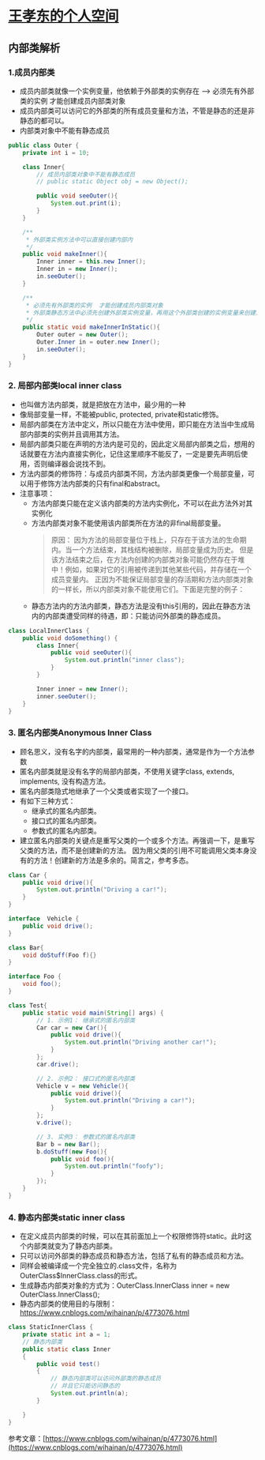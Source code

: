 # [王孝东的个人空间](https://scm-git.github.io/)

## 内部类解析

### 1.成员内部类
* 成员内部类就像一个实例变量，他依赖于外部类的实例存在 --> 必须先有外部类的实例  才能创建成员内部类对象
* 成员内部类可以访问它的外部类的所有成员变量和方法，不管是静态的还是非静态的都可以。
* 内部类对象中不能有静态成员

```java
public class Outer {
	private int i = 10;

	class Inner{
		// 成员内部类对象中不能有静态成员
		// public static Object obj = new Object();

		public void seeOuter(){
			System.out.print(i);
		}
	}

	/**
	 * 外部类实例方法中可以直接创建内部内
	 */
	public void makeInner(){
		Inner inner = this.new Inner();
		Inner in = new Inner();
		in.seeOuter();
	}

	/**
	 * 必须先有外部类的实例  才能创建成员内部类对象
	 * 外部类静态方法中必须先创建外部类实例变量，再用这个外部类创建的实例变量来创建内部类
	 */
	public static void makeInnerInStatic(){
		Outer outer = new Outer();
		Outer.Inner in = outer.new Inner();
		in.seeOuter();
	}
}
```

### 2. 局部内部类local inner class
* 也叫做方法内部类，就是把放在方法中，最少用的一种
* 像局部变量一样，不能被public, protected, private和static修饰。
* 局部内部类在方法中定义，所以只能在方法中使用，即只能在方法当中生成局部内部类的实例并且调用其方法。
* 局部内部类只能在声明的方法内是可见的，因此定义局部内部类之后，想用的话就要在方法内直接实例化，记住这里顺序不能反了，一定是要先声明后使用，否则编译器会说找不到。
* 方法内部类的修饰符：与成员内部类不同，方法内部类更像一个局部变量，可以用于修饰方法内部类的只有final和abstract。
* 注意事项：
  * 方法内部类只能在定义该内部类的方法内实例化，不可以在此方法外对其实例化
  * 方法内部类对象不能使用该内部类所在方法的非final局部变量。
    > 原因：
    > 因为方法的局部变量位于栈上，只存在于该方法的生命期内。当一个方法结束，其栈结构被删除，局部变量成为历史。
    > 但是该方法结束之后，在方法内创建的内部类对象可能仍然存在于堆中！例如，如果对它的引用被传递到其他某些代码，并存储在一个成员变量内。
    > 正因为不能保证局部变量的存活期和方法内部类对象的一样长，所以内部类对象不能使用它们。下面是完整的例子：
  * 静态方法内的方法内部类，静态方法是没有this引用的，因此在静态方法内的内部类遭受同样的待遇，即：只能访问外部类的静态成员。

```java  
class LocalInnerClass {
	public void doSomething() {
		class Inner{
			public void seeOuter(){
				System.out.println("inner class");
			}
		}

		Inner inner = new Inner();
		inner.seeOuter();
	}
}
```

### 3. 匿名内部类Anonymous Inner Class
* 顾名思义，没有名字的内部类，最常用的一种内部类，通常是作为一个方法参数
* 匿名内部类就是没有名字的局部内部类，不使用关键字class, extends, implements, 没有构造方法。
* 匿名内部类隐式地继承了一个父类或者实现了一个接口。
* 有如下三种方式：
  * 继承式的匿名内部类。
  * 接口式的匿名内部类。
  * 参数式的匿名内部类。
* 建立匿名内部类的关键点是重写父类的一个或多个方法。再强调一下，是重写父类的方法，而不是创建新的方法。 因为用父类的引用不可能调用父类本身没有的方法！创建新的方法是多余的。简言之，参考多态。

```java
class Car {
	public void drive(){
		System.out.println("Driving a car!");
	}
}

interface  Vehicle {
	public void drive();
}

class Bar{
	void doStuff(Foo f){}
}

interface Foo {
	void foo();
}

class Test{
	public static void main(String[] args) {
		// 1. 示例1： 继承式的匿名内部类
		Car car = new Car(){
			public void drive(){
				System.out.println("Driving another car!");
			}
		};
		car.drive();

		// 2. 示例2： 接口式的匿名内部类
		Vehicle v = new Vehicle(){
			public void drive(){
				System.out.println("Driving a car!");
			}
		};
		v.drive();

		// 3. 实例3： 参数式的匿名内部类
		Bar b = new Bar();
		b.doStuff(new Foo(){
			public void foo(){
				System.out.println("foofy");
			}
		});
	}
}
```

### 4. 静态内部类static inner class
* 在定义成员内部类的时候，可以在其前面加上一个权限修饰符static。此时这个内部类就变为了静态内部类。
* 只可以访问外部类的静态成员和静态方法，包括了私有的静态成员和方法。
* 同样会被编译成一个完全独立的.class文件，名称为OuterClass$InnerClass.class的形式。
* 生成静态内部类对象的方式为：OuterClass.InnerClass inner = new OuterClass.InnerClass();
* 静态内部类的使用目的与限制： https://www.cnblogs.com/wihainan/p/4773076.html

```java
class StaticInnerClass {
	private static int a = 1;
	// 静态内部类
	public static class Inner
	{
		public void test()
		{
			// 静态内部类可以访问外部类的静态成员
			// 并且它只能访问静态的
			System.out.println(a);
		}

	}
}
```

参考文章：[https://www.cnblogs.com/wihainan/p/4773076.html](https://www.cnblogs.com/wihainan/p/4773076.html)